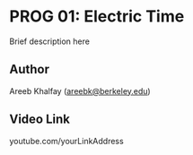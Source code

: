 # PROG 01: Electric Time

Brief description here

## Author

Areeb Khalfay (areebk@berkeley.edu)

## Video Link

youtube.com/yourLinkAddress


